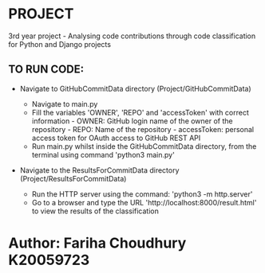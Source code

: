 # PROJECT
3rd year project - Analysing code contributions through code classification for Python and Django projects




## TO RUN CODE:

- Navigate to GitHubCommitData directory  (Project/GitHubCommitData)
    - Navigate to main.py
    - Fill the variables 'OWNER', 'REPO' and 'accessToken' with correct information
            - OWNER: GitHub login name of the owner of the repository 
            - REPO: Name of the repository 
            - accessToken: personal access token for OAuth access to GitHub REST API
    - Run main.py whilst inside the GitHubCommitData directory, from the terminal using command 'python3 main.py'

-  Navigate to the ResultsForCommitData directory  (Project/ResultsForCommitData)
    - Run the HTTP server using the command:  'python3 -m http.server'
    - Go to a browser and type the URL 'http://localhost:8000/result.html' to view the results of the classification





# Author: Fariha Choudhury K20059723

